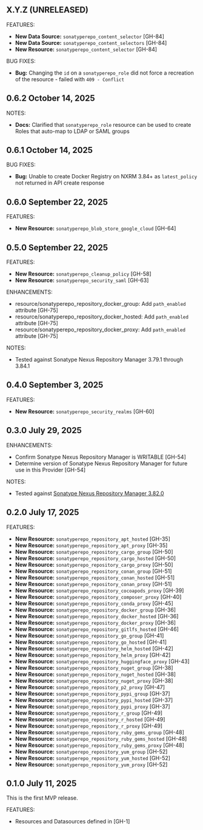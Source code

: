 <!-- See https://developer.hashicorp.com/terraform/plugin/best-practices/versioning#changelog-specification -->

## X.Y.Z (UNRELEASED)

FEATURES:

* **New Data Source:** `sonatyperepo_content_selector` [GH-84]
* **New Data Source:** `sonatyperepo_content_selectors` [GH-84]
* **New Resource:** `sonatyperepo_content_selector` [GH-84]

BUG FIXES:

* **Bug:** Changing the `id` on a `sonatyperepo_role` did not force a recreation of the resource - failed with `409 - Conflict`

## 0.6.2 October 14, 2025

NOTES:

* **Docs:** Clarified that `sonatyperepo_role` resource can be used to create Roles that auto-map to LDAP or SAML groups

## 0.6.1 October 14, 2025

BUG FIXES:

* **Bug:** Unable to create Docker Registry on NXRM 3.84+ as `latest_policy` not returned in API create response

## 0.6.0 September 22, 2025

FEATURES:

* **New Resource:** `sonatyperepo_blob_store_google_cloud` [GH-64]

## 0.5.0 September 22, 2025

FEATURES:

* **New Resource:** `sonatyperepo_cleanup_policy` [GH-58]
* **New Resource:** `sonatyperepo_security_saml` [GH-63]

ENHANCEMENTS:
* resource/sonatyperepo_repository_docker_group: Add `path_enabled` attribute [GH-75]
* resource/sonatyperepo_repository_docker_hosted: Add `path_enabled` attribute [GH-75]
* resource/sonatyperepo_repository_docker_proxy: Add `path_enabled` attribute [GH-75]

NOTES:
* Tested against Sonatype Nexus Repository Manager 3.79.1 through 3.84.1

## 0.4.0 September 3, 2025

FEATURES:

* **New Resource:** `sonatyperepo_security_realms` [GH-60]

## 0.3.0 July 29, 2025

ENHANCEMENTS:

* Confirm Sonatype Nexus Repository Manager is WRITABLE [GH-54]
* Determine version of Sonatype Nexus Repository Manager for future use in this Provider [GH-54]

NOTES:
* Tested against [Sonatype Nexus Repository Manager 3.82.0](https://help.sonatype.com/en/sonatype-nexus-repository-3-82-0-release-notes.html)

## 0.2.0 July 17, 2025

FEATURES:

* **New Resource:** `sonatyperepo_repository_apt_hosted` [GH-35]
* **New Resource:** `sonatyperepo_repository_apt_proxy` [GH-35]
* **New Resource:** `sonatyperepo_repository_cargo_group` [GH-50]
* **New Resource:** `sonatyperepo_repository_cargo_hosted` [GH-50]
* **New Resource:** `sonatyperepo_repository_cargo_proxy` [GH-50]
* **New Resource:** `sonatyperepo_repository_conan_group` [GH-51]
* **New Resource:** `sonatyperepo_repository_conan_hosted` [GH-51]
* **New Resource:** `sonatyperepo_repository_conan_proxy` [GH-51]
* **New Resource:** `sonatyperepo_repository_cocoapods_proxy` [GH-39]
* **New Resource:** `sonatyperepo_repository_composer_proxy` [GH-40]
* **New Resource:** `sonatyperepo_repository_conda_proxy` [GH-45]
* **New Resource:** `sonatyperepo_repository_docker_group` [GH-36]
* **New Resource:** `sonatyperepo_repository_docker_hosted` [GH-36]
* **New Resource:** `sonatyperepo_repository_docker_proxy` [GH-36]
* **New Resource:** `sonatyperepo_repository_gitlfs_hosted` [GH-46]
* **New Resource:** `sonatyperepo_repository_go_group` [GH-41]
* **New Resource:** `sonatyperepo_repository_go_hosted` [GH-41]
* **New Resource:** `sonatyperepo_repository_helm_hosted` [GH-42]
* **New Resource:** `sonatyperepo_repository_helm_proxy` [GH-42]
* **New Resource:** `sonatyperepo_repository_huggingface_proxy` [GH-43]
* **New Resource:** `sonatyperepo_repository_nuget_group` [GH-38]
* **New Resource:** `sonatyperepo_repository_nuget_hosted` [GH-38]
* **New Resource:** `sonatyperepo_repository_nuget_proxy` [GH-38]
* **New Resource:** `sonatyperepo_repository_p2_proxy` [GH-47]
* **New Resource:** `sonatyperepo_repository_pypi_group` [GH-37]
* **New Resource:** `sonatyperepo_repository_pypi_hosted` [GH-37]
* **New Resource:** `sonatyperepo_repository_pypi_proxy` [GH-37]
* **New Resource:** `sonatyperepo_repository_r_group` [GH-49]
* **New Resource:** `sonatyperepo_repository_r_hosted` [GH-49]
* **New Resource:** `sonatyperepo_repository_r_proxy` [GH-49]
* **New Resource:** `sonatyperepo_repository_ruby_gems_group` [GH-48]
* **New Resource:** `sonatyperepo_repository_ruby_gems_hosted` [GH-48]
* **New Resource:** `sonatyperepo_repository_ruby_gems_proxy` [GH-48]
* **New Resource:** `sonatyperepo_repository_yum_group` [GH-52]
* **New Resource:** `sonatyperepo_repository_yum_hosted` [GH-52]
* **New Resource:** `sonatyperepo_repository_yum_proxy` [GH-52]

## 0.1.0 July 11, 2025

This is the first MVP release.

FEATURES:

* Resources and Datasources defined in [GH-1]
